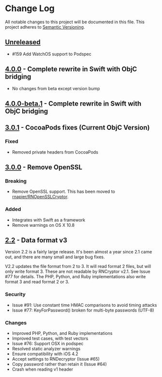 # Change Log

All notable changes to this project will be documented in this file. This project adheres to [Semantic Versioning](http://semver.org/).

## [Unreleased](https://github.com/RNCryptor/RNCryptor/tree/swift)

* #159 Add WatchOS support to Podspec

## [4.0.0](https://github.com/RNCryptor/RNCryptor/releases/tag/4.0.0) - Complete rewrite in Swift with ObjC bridging

* No changes from beta except version bump

## [4.0.0-beta.1](https://github.com/RNCryptor/RNCryptor/releases/tag/4.0.0-beta.1) - Complete rewrite in Swift with ObjC bridging

## [3.0.1](https://github.com/RNCryptor/RNCryptor/releases/tag/RNCryptor-3.0.1) - CocoaPods fixes (Current ObjC Version)

### Fixed
* Removed private headers from CocoaPods

## [3.0.0](https://github.com/RNCryptor/RNCryptor/releases/tag/RNCryptor-3.0.0) - Remove OpenSSL

### Breaking
* Remove OpenSSL support. This has been moved to [rnapier/RNOpenSSLCryptor](https://github.com/rnapier/RNOpenSSLCryptor).

### Added
* Integrates with Swift as a framework
* Remove warnings on OS X 10.8

## [2.2](https://github.com/RNCryptor/RNCryptor/releases/tag/RNCryptor-2.2) - Data format v3

Version 2.2 is a fairly large release. It's been almost a year since 2.1 came out, and there are many small and large bug fixes.

V2.2 updates the file format from 2 to 3. It will read format 2 files, but will only write format 3. These are not readable by RNCryptor v2.1. See Issue #77 for details. The PHP, Python, and Ruby implementations also write format 3 and read format 2 or 3.

### Security

* Issue #91:  Use constant time HMAC comparisons to avoid timing attacks
* Issue #77: KeyForPassword() broken for multi-byte passwords (UTF-8)

### Changes

* Improved PHP, Python, and Ruby implementations
* Improved test cases, with test vectors
* Issue #76: Support OSX in podspec
* Resolved static analyzer warnings
* Ensure compatibility with iOS 4.2
* Accept settings to RNDecryptor (Issue #65)
* Copy password rather than retain it (Issue #64)
* Crash when reading v1 header
